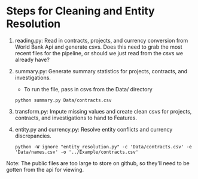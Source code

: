 # Steps for Cleaning and Entity Resolution

1. reading.py: Read in contracts, projects, and currency conversion from World Bank Api and generate csvs. Does this need to grab the most recent files for the pipeline, or should we just read from the csvs we already have?

2. summary.py: Generate summary statistics for projects, contracts, and investigations.
	- To run the file, pass in csvs from the Data/ directory

	```
	python summary.py Data/contracts.csv
	```

3. transform.py: Impute missing values and create clean csvs for projects, contracts, and investigations to hand to Features.

4. entity.py and currency.py: Resolve entity conflicts and currency discrepancies.
	```
	python -W ignore "entity_resolution.py" -c 'Data/contracts.csv' -e 'Data/names.csv' -o '../Example/contracts.csv'
	```

Note: The public files are too large to store on github, so they'll need to be gotten from the api for viewing.
